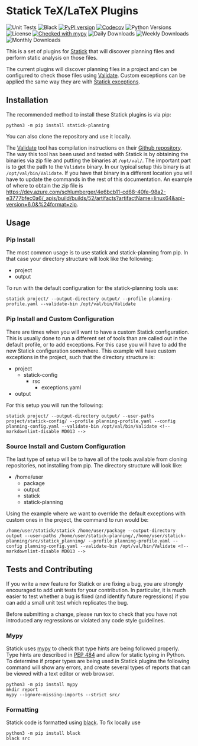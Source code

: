 # Statick TeX/LaTeX Plugins

![Unit Tests](https://github.com/tdenewiler/statick-planning/workflows/Unit%20Tests/badge.svg)
![Black](https://github.com/tdenewiler/statick-planning/workflows/Black%20Formatting/badge.svg)
[![PyPI version](https://badge.fury.io/py/statick-planning.svg)](https://badge.fury.io/py/statick-planning)
[![Codecov](https://codecov.io/gh/tdenewiler/statick-planning/branch/master/graphs/badge.svg)](https://codecov.io/gh/tdenewiler/statick-planning/)
![Python Versions](https://img.shields.io/pypi/pyversions/statick-planning.svg)
![License](https://img.shields.io/pypi/l/statick-planning.svg)
[![Checked with mypy](http://www.mypy-lang.org/static/mypy_badge.svg)](http://mypy-lang.org/)
![Daily Downloads](https://img.shields.io/pypi/dd/statick-planning.svg)
![Weekly Downloads](https://img.shields.io/pypi/dw/statick-planning.svg)
![Monthly Downloads](https://img.shields.io/pypi/dm/statick-planning.svg)

This is a set of plugins for [Statick](https://github.com/sscpac/statick) that will discover planning files and perform
static analysis on those files.

The current plugins will discover planning files in a project and can be configured to check those files using
[Validate](https://github.com/KCL-Planning/VAL).
Custom exceptions can be applied the same way they are with
[Statick exceptions](https://github.com/sscpac/statick#exceptions).

## Installation

The recommended method to install these Statick plugins is via pip:

    python3 -m pip install statick-planning

You can also clone the repository and use it locally.

The [Validate](https://github.com/KCL-Planning/VAL) tool has compilation instructions on their
[Github repository](https://github.com/KCL-Planning/VAL#how-to-compile-val).
The way this tool has been used and tested with Statick is by obtaining the binaries via zip file and putting the
binaries at `/opt/val/`.
The important part is to get the path to the `Validate` binary.
In our typical setup this binary is at `/opt/val/bin/Validate`.
If you have that binary in a different location you will have to update the commands in the rest of this documentation.
An example of where to obtain the zip file is
<https://dev.azure.com/schlumberger/4e6bcb11-cd68-40fe-98a2-e3777bfec0a6/_apis/build/builds/52/artifacts?artifactName=linux64&api-version=6.0&%24format=zip>.

## Usage

### Pip Install

The most common usage is to use statick and statick-planning from pip.
In that case your directory structure will look like the following:

- project
- output

To run with the default configuration for the statick-planning tools use:

```shell <!-- markdownlint-disable MD046 -->
statick project/ --output-directory output/ --profile planning-profile.yaml --validate-bin /opt/val/bin/Validate
```

### Pip Install and Custom Configuration

There are times when you will want to have a custom Statick configuration.
This is usually done to run a different set of tools than are called out in the default profile, or to add exceptions.
For this case you will have to add the new Statick configuration somewhere.
This example will have custom exceptions in the project, such that the directory structure is:

- project
  - statick-config
    - rsc
      - exceptions.yaml
- output

For this setup you will run the following:

```shell <!-- markdownlint-disable MD046 -->
statick project/ --output-directory output/ --user-paths project/statick-config/ --profile planning-profile.yaml --config planning-config.yaml --validate-bin /opt/val/bin/Validate <!-- markdownlint-disable MD013 -->
```

### Source Install and Custom Configuration

The last type of setup will be to have all of the tools available from cloning repositories, not installing from pip.
The directory structure will look like:

- /home/user
  - package
  - output
  - statick
  - statick-planning

Using the example where we want to override the default exceptions with custom ones in the project, the command
to run would be:

```shell <!-- markdownlint-disable MD046 -->
/home/user/statick/statick /home/user/package --output-directory output --user-paths /home/user/statick-planning/,/home/user/statick-planning/src/statick_planning/ --profile planning-profile.yaml --config planning-config.yaml --validate-bin /opt/val/bin/Validate <!-- markdownlint-disable MD013 -->
```

## Tests and Contributing

If you write a new feature for Statick or are fixing a bug, you are strongly encouraged to add unit tests for your contribution.
In particular, it is much easier to test whether a bug is fixed (and identify future regressions) if you can add a small
unit test which replicates the bug.

Before submitting a change, please run tox to check that you have not introduced any regressions or violated any code
style guidelines.

### Mypy

Statick uses [mypy](http://mypy-lang.org/) to check that type hints are being followed properly.
Type hints are described in [PEP 484](https://www.python.org/dev/peps/pep-0484/) and allow for static typing in Python.
To determine if proper types are being used in Statick plugins the following command will show any errors, and create several
types of reports that can be viewed with a text editor or web browser.

    python3 -m pip install mypy
    mkdir report
    mypy --ignore-missing-imports --strict src/

### Formatting

Statick code is formatted using [black](https://github.com/psf/black).
To fix locally use

    python3 -m pip install black
    black src
